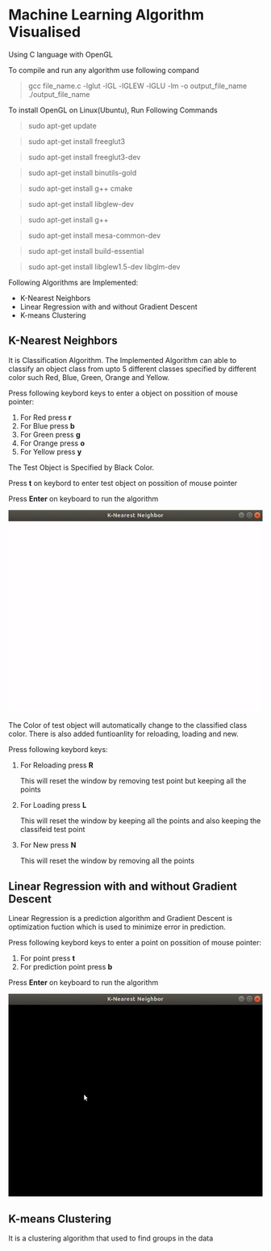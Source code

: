 # Machine Learning Algorithm Visualised

Using C language with OpenGL

To compile and run any algorithm use following compand
 >gcc file_name.c -lglut -lGL -lGLEW -lGLU -lm -o output_file_name
 >./output_file_name

To install OpenGL on Linux(Ubuntu), Run Following Commands
 >sudo apt-get update

 >sudo apt-get install freeglut3

 >sudo apt-get install freeglut3-dev

 >sudo apt-get install binutils-gold

 >sudo apt-get install g++ cmake

 >sudo apt-get install libglew-dev

 >sudo apt-get install g++

 >sudo apt-get install mesa-common-dev

 >sudo apt-get install build-essential

 >sudo apt-get install libglew1.5-dev libglm-dev 

Following Algorithms are Implemented:
 * K-Nearest Neighbors
 * Linear Regression with and without Gradient Descent
 * K-means Clustering

## K-Nearest Neighbors
It is Classification Algorithm.
The Implemented Algorithm can able to classify an object class from upto 5 different classes specified by different color such Red, Blue, Green, Orange and Yellow.

Press following keybord keys to enter a object on possition of mouse pointer:
1. For Red press **r**
2. For Blue press **b**
3. For Green press **g**
4. For Orange press **o**    
5. For Yellow press **y**

The Test Object is Specified by Black Color.

Press **t** on keybord to enter test object on possition of mouse pointer

Press **Enter** on keyboard to run the algorithm 

![Run](./Images/knn.gif)

The Color of test object will automatically change to the classified class color. There is also added funtioanlity for reloading, loading and new.

Press following keybord keys:
1. For Reloading press **R**

    This will reset the window by removing test point but keeping all the points
2. For Loading press **L**

    This will reset the window by keeping all the points and also keeping the classifeid test point
3. For New press **N**

    This will reset the window by removing all the points

## Linear Regression with and without Gradient Descent
Linear Regression is a prediction algorithm and Gradient Descent is optimization fuction which is used to minimize error in prediction.

Press following keybord keys to enter a point on possition of mouse pointer:
1. For point press **t**
2. For prediction point press **b**

Press **Enter** on keyboard to run the algorithm

![Run](./Images/lr.gif)

## K-means Clustering
It is a clustering algorithm that used to find groups in the data